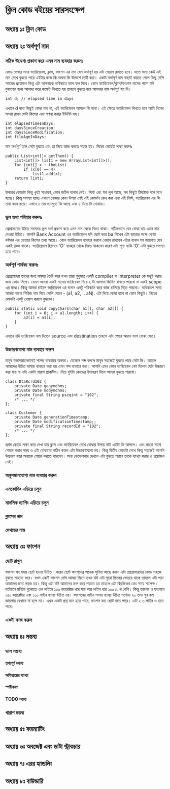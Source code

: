 # ক্লিন কোড বইয়ের সারসংক্ষেপ

## অধ্যায় ১ঃ ক্লিন কোড

## অধ্যায় ২ঃ অর্থপূর্ণ নাম

### সঠিক উদ্দেশ্য প্রকাশ করে এমন নাম ব্যবহার করুনঃ
কোড লেখার সময় ভ্যারিয়েবল, ক্লাস, ফাংশন এর নাম যেন অর্থপূর্ণ হয় এটা খেয়াল রাখতে হবে। যাতে অন্য কেউ এই নাম দেখে বুঝতে পারে এইটার কাজ কি অথবা কি উদ্দেশে তৈরী করা। একটা অর্থপূর্ণ নাম বাছাই করতে গেলে কিছু বেশি সময়ের প্রয়োজন কিন্তু এটা আপনাকে ভবিষ্যতে ভাল ফল দিবে। 
কোন ভ্যারিয়েবল/ক্লাস/ফাংশন নামের পাশে যদি বুঝানোর জন্য আলাদা করে কমেন্ট লিখতে হয় তাহলে বুঝতে হবে আপনার নাম অর্থপূর্ণ হয় নি। 
```
int d; // elapsed time in days
```
এখানে d দ্বারা কিছুই বোঝা যায় না, এই ভ্যারিয়েবল আসলে কি জন্য। এই ক্ষেত্রে ভ্যারিয়েবল লিখতে হবে আমি দিনের সংখ্যা রাখব সেটা কিসের এবং গণনা করার ইউনিট সহ। 
```
int elapsedTimeInDays;
int daysSinceCreation;
int daysSinceModification;
int fileAgeInDays;
```
নাম অর্থপূর্ণ হলে সেটা বুঝতে এবং তা নিয়ে কাজ করতে সহজ হয়। নিচের কোডটা লক্ষ্য করুনঃ  
```
public List<int[]> getThem() {
    List<int[]> list1 = new ArrayList<int[]>();
    for (int[] x : theList)
        if (x[0] == 4)
            list1.add(x);
    return list1;
}
```
উপরের কোডটা কিন্তু খুবই সাধারণ, কোন জটিল ব্যপার নেই। লিস্ট এবং ফর লুপ আছে, সব কিছুই ঠিকঠাক বলে মনে হচ্ছে। কিন্তু সমস্যা হচ্ছে এখানে বোঝার কোন উপায় নেই এই কোডটা কেন করা এবং এই লিস্ট, ভ্যারিয়েবল এর কি তথ্য বহন করে। এখনে ০ তম ভ্যালুতে কি আছে এবং ৪ দিয়ে কি বোঝায়। 

### ভুল তথ্য পরিহার করুনঃ
প্রোগ্রামারের উচিত সবসময় ভুল অর্থ প্রকাশ করে এমন নাম থেকে বিরত থাকা। সঠিকভাবে যেন বোঝা যায় এমন নাম দেওয়া উচিত। আপনি Bank Account এর ভ্যারিয়েবল যদি ছোট করে ba লিখেন এটা কারোর পক্ষে বোঝা কষ্টকর এর ভেতরে কিসের তথ্য আছে। কোন ভ্যারিয়েবল ব্যবহার করলে খেয়াল রাখবেন এটার বানান সব জায়গায় যেন একই রকম থাকে। ভ্যারিয়েবল হিসেবে 'O' ব্যবহার থেকে বিরত থাকবেন কারণ এটা শূন্য নাকি 'O' এটা বুঝতে সমস্যা হতে পারে। 

### অর্থপূর্ণ পার্থক্য করুনঃ
প্রোগ্রামাররা তাদের জন্য সমস্যা তৈরি করে যখন তারা শুধুমাত্র একটি compiler বা interpreter কে  সন্তুষ্ট করার জন্য কোড লিখে। যেমন আমরা একই নামের ভ্যরিয়েবল দিয়ে ২ টা আলাদা জিনিস রাখতে পারবো না একই scope এর মধ্যে। কিন্তু আমরা চাইলে ভ্যরিয়েবল এর বানান একটু পরিবর্তন করে কাজ চালিয়ে নিতে পারবো। অধিকাংশ সময় আমরা নাম্বার সিরিজ নাম দিয়ে ফেলি যেমন - (a1, a2, .. aN). এটা দিয়ে বোঝা যাবে না কোন কিছুই। নিচের কোডটা একটু খেয়াল করলে বুঝবেন। 
```
public static void copyChars(char a1[], char a2[]) {
    for (int i = 0; i < a1.length; i++) {
        a2[i] = a1[i];
    }
}
```
এখানে যদি ভ্যরিয়েবল নাম দিতেন source এবং destination তাহলে এটা পোরে আরও ভাল বোঝা যেত।  

### উচ্চারণযোগ্য নাম ব্যবহার করুন
মানুষ স্বভাবজাতভাবেই শব্দের ব্যবহারে অভস্ত্য। যেকোন শব্দ বললে মানুষ সহজেই বুঝতে পারে সেটা কি। তাহলে আমাদের উচিত ভাষায় ব্যবহার করা হয় এমন শব্দ ব্যবহার করা। আপনি এমন কোন ভ্যরিয়েবল নেম দিলেন যেটা উচ্চারণ করা যায় না এটা একটা  খারাপ প্রাকটিস। নিচে দুইটা কোডের উদাহরণ দিলে আমরা বুঝতে পারবো।
```
class DtaRcrd102 {
    private Date genymdhms;
    private Date modymdhms;
    private final String pszqint = "102";
    /* ... */
};
```

```
class Customer {
    private Date generationTimestamp;
    private Date modificationTimestamp;;
    private final String recordId = "102";
    /* ... */
};
```
প্রথম কোডে লক্ষ্য করে দেখা যায় ক্লাস এবং ভ্যারিয়েবল দেখে বোঝার উপায় নাই এইটা কি আসলে। এবং কারো সাথে শেয়ার করার সময় ও এটা বোঝানো কঠিন কারন এটা উচ্চারণযোগ্য নয়। কিন্তু দ্বিতীয় কোডটা দেখে কিন্তু সহজেই আপনি উচ্চারণ করে অন্যকে শেয়ার করতে পারবেন। অন্য ডেভেলপার দেখলে এটা বুঝতে পারবে তাকে ব্যাখ্যা করার ও প্রয়োজন নেই।

### অনুসন্ধানযোগ্য নাম ব্যবহার করুন

### এনকোডিং এড়িয়ে চলুন

### মানসিক ম্যাপিং এড়িয়ে চলুন

### ক্লাসের নাম

### মেথডের নাম

## অধ্যায় ৩ঃ ফাংশন 

### ছোট রাখুন 
ফাংশন সব সময় ছোট হওয়া উচিত। কারন ছোট ফাংশনের অনেক সুবিধা আছে কারন এটা প্রোগ্রামারদের কোড সহজে বুঝতে সাহায্য করে। যখন একটি ফাংশন দেখি আমরা স্ক্রিনে তখন যদি এটা পুরো স্ক্রিনের ভেতরে থাকে তাহলে এটা পড়া আমাদের জন্য সহজ হয়। কিন্তু এটা যদি আমাদের স্ক্রল করে পড়তে হয় তাহলে এটা বিরক্তিকর এবং সময় সাপেক্ষ। বর্তমানে মনিটর গুলোতে এক লাইনে ১৫০ ক্যারেক্টার ধরে যায় আর লাইন ধরে ১০০ ের বেশি। কিন্তু তারপর ও ফাংশনে ১৫০ ক্যারেক্টার এবং ১০০ লাইন হওয়া উচিত নয়। ফাংশনের লাইন সংখ্যা হওয়া উচিত সর্বোচ্চ ২০ তাও খুব কম জায়গায় যেখানে না হলে নয়। এখন একটা প্রশ্ন মনে হতে পারে, ফাংশন কত ছোট হতে পারে। এটা ২ ৩ লাইন ও হতে পারে। 

### একটা কাজ করুন

### 

## অধ্যায় ৪ঃ মন্তব্য 

### ভাল মন্তব্য

#### তথ্যপূর্ণ মন্তব্য

#### অভিপ্রায়ের ব্যাখ্যা

#### স্পষ্টীকরণ

#### TODO মন্তব্য

### খারাপ মন্তব্য

## অধ্যায় ৫ঃ ফরম্যাটিং 

## অধ্যায় ৬ঃ অবজেক্ট এবং ডাটা স্ট্রাকচার

## অধ্যায় ৭ঃ এরর হ্যান্ডলিং

## অধ্যায় ৮ঃ বাউন্ডারি 

